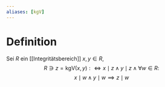```yaml
---
aliases: [kgV]
---
```

# Definition
Sei $R$ ein [[Integritätsbereich]] $x, y \in R$, $$R \ni z = \mathrm{kgV}(x,y):\iff x \mid z \wedge y \mid z \wedge \forall w \in R :$$$$x \mid w \wedge y \mid w \implies z \mid w$$